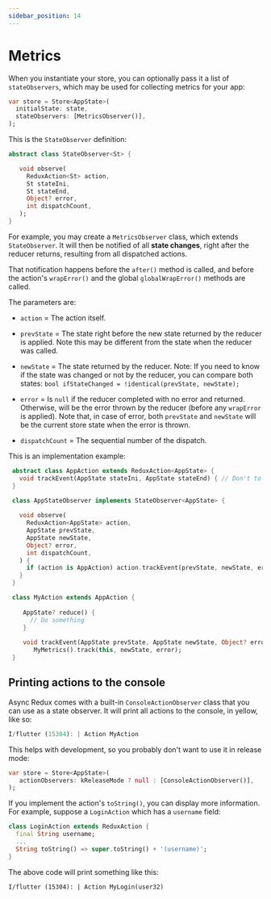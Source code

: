 ```yaml
---
sidebar_position: 14
---
```


# Metrics

When you instantiate your store, you can optionally pass it a list of `stateObservers`,
which may be used for collecting metrics for your app:

```dart
var store = Store<AppState>(
  initialState: state,  
  stateObservers: [MetricsObserver()],
);
```

This is the `StateObserver` definition:

```dart
abstract class StateObserver<St> {

   void observe(
     ReduxAction<St> action, 
     St stateIni, 
     St stateEnd, 
     Object? error,
     int dispatchCount,
   );
}
```

For example, you may create a `MetricsObserver` class, which extends `StateObserver`.
It will then be notified of all **state changes**, right after the reducer returns,
resulting from all dispatched actions.

That notification happens before the
`after()` method is called, and before the action's `wrapError()` and the
global `globalWrapError()` methods are called.

The parameters are:

* `action` = The action itself.

* `prevState` = The state right before the new state returned by the reducer is applied. Note this
  may be different from the state when the reducer was called.

* `newState` = The state returned by the reducer. Note: If you need to know if the state was
  changed or not by the reducer, you can compare both states:
  `bool ifStateChanged = !identical(prevState, newState);`

* `error` = Is `null` if the reducer completed with no error and returned. Otherwise, will be the
  error thrown by the reducer (before any `wrapError` is applied). Note that, in case of
  error, both `prevState` and `newState` will be the current store state when the error is
  thrown.

* `dispatchCount` = The sequential number of the dispatch.

This is an implementation example:

```dart
 abstract class AppAction extends ReduxAction<AppState> {
   void trackEvent(AppState stateIni, AppState stateEnd) { // Don't to anything }
 }

 class AppStateObserver implements StateObserver<AppState> {
   
   void observe(
     ReduxAction<AppState> action,
     AppState prevState,
     AppState newState,
     Object? error,
     int dispatchCount,
   ) {
     if (action is AppAction) action.trackEvent(prevState, newState, error);
   }
 }

 class MyAction extends AppAction {
   
    AppState? reduce() { 
      // Do something 
    }
   
    void trackEvent(AppState prevState, AppState newState, Object? error) =>
       MyMetrics().track(this, newState, error);
 }
```

## Printing actions to the console

Async Redux comes with a built-in `ConsoleActionObserver` class that you can use as
a state observer. It will print all actions to the console, in yellow, like so:

```dart
I/flutter (15304): | Action MyAction
```

This helps with development, so you probably don't want to use it in release mode:

```dart
var store = Store<AppState>(
   actionObservers: kReleaseMode ? null : [ConsoleActionObserver()],
);
```

If you implement the action's `toString()`, you can display more information.
For example, suppose a `LoginAction` which has a `username` field:

```dart
class LoginAction extends ReduxAction {
  final String username;
  ...
  String toString() => super.toString() + '(username)';
}
```

The above code will print something like this:

```
I/flutter (15304): | Action MyLogin(user32)
```
